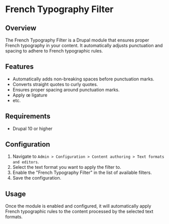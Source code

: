# French Typography Filter

## Overview

The French Typography Filter is a Drupal module that ensures proper French
typography in your content. It automatically adjusts punctuation and spacing to
adhere to French typographic rules.

## Features

- Automatically adds non-breaking spaces before punctuation marks.
- Converts straight quotes to curly quotes.
- Ensures proper spacing around punctuation marks.
- Apply œ ligature
- etc.

## Requirements

- Drupal 10 or higher

## Configuration

1. Navigate to `Admin > Configuration > Content authoring > Text formats and
   editors`.
2. Select the text format you want to apply the filter to.
3. Enable the "French Typography Filter" in the list of available filters.
4. Save the configuration.

## Usage

Once the module is enabled and configured, it will automatically apply French
typographic rules to the content processed by the selected text formats.
